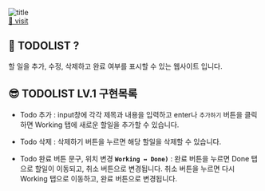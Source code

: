 ![title](https://ifh.cc/g/9tRynY.png)   
[🎁 visit](https://second-todolist.vercel.app/)   

## 📜 TODOLIST ?
할 일을 추가, 수정, 삭제하고 완료 여부를 표시할 수 있는 웹사이트 입니다.



## 😎 TODOLIST LV.1 구현목록   
- Todo 추가
: input창에 각각 제목과 내용을 입력하고 enter나 `추가하기` 버튼을 클릭하면 Working 탭에 새로운 할일을 추가할 수 있습니다. 

- Todo 삭제
: 삭제하기 버튼을 누르면 해당 할일을 삭제할 수 있습니다.

- Todo 완료 버튼 문구, 위치 변경 **`Working ↔ Done)`**
: 완료 버튼을 누르면 Done 탭으로 할일이 이동되고, 취소 버튼으로 변경됩니다.
취소 버튼을 누르면 다시 Working 탭으로 이동하고, 완료 버튼으로 변경됩니다.
